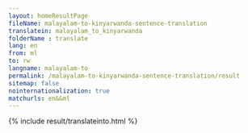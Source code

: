 ```yaml
---
layout: homeResultPage
fileName: malayalam-to-kinyarwanda-sentence-translation
translatein: malayalam_to_kinyarwanda
folderName : translate
lang: en
from: ml
to: rw
langname: malayalam-to
permalink: /malayalam-to-kinyarwanda-sentence-translation/result
sitemap: false
nointernationalization: true
matchurls: en&&ml
---
```

{% include result/translateinto.html %}

<script src="/js/result/translation.js" data-foldername="{{page.folderName}}" data-lang="{{page.lang}}"></script>
